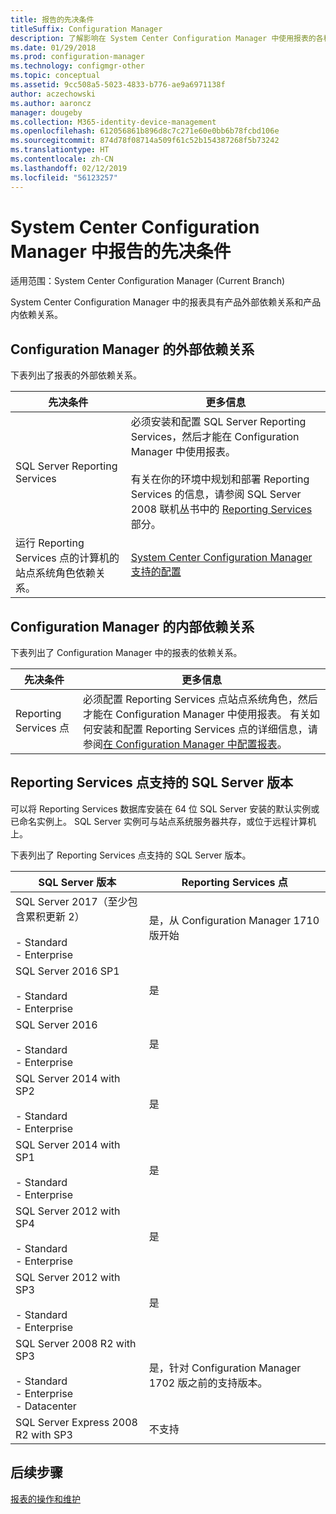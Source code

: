 ```yaml
---
title: 报告的先决条件
titleSuffix: Configuration Manager
description: 了解影响在 System Center Configuration Manager 中使用报表的各种依赖关系。
ms.date: 01/29/2018
ms.prod: configuration-manager
ms.technology: configmgr-other
ms.topic: conceptual
ms.assetid: 9cc508a5-5023-4833-b776-ae9a6971138f
author: aczechowski
ms.author: aaroncz
manager: dougeby
ms.collection: M365-identity-device-management
ms.openlocfilehash: 612056861b896d8c7c271e60e0bb6b78fcbd106e
ms.sourcegitcommit: 874d78f08714a509f61c52b154387268f5b73242
ms.translationtype: HT
ms.contentlocale: zh-CN
ms.lasthandoff: 02/12/2019
ms.locfileid: "56123257"
---
```

# <a name="prerequisites-for-reporting-in-system-center-configuration-manager"></a>System Center Configuration Manager 中报告的先决条件

适用范围：System Center Configuration Manager (Current Branch)

System Center Configuration Manager 中的报表具有产品外部依赖关系和产品内依赖关系。  

## <a name="dependencies-external-to-configuration-manager"></a>Configuration Manager 的外部依赖关系  
 下表列出了报表的外部依赖关系。  

|先决条件|更多信息|  
|------------------|----------------------|  
|SQL Server Reporting Services|必须安装和配置 SQL Server Reporting Services，然后才能在 Configuration Manager 中使用报表。<br /><br /> 有关在你的环境中规划和部署 Reporting Services 的信息，请参阅 SQL Server 2008 联机丛书中的 [Reporting Services](http://go.microsoft.com/fwlink/p/?LinkId=212032) 部分。|  
|运行 Reporting Services 点的计算机的站点系统角色依赖关系。|[System Center Configuration Manager 支持的配置](../../../core/plan-design/configs/supported-configurations.md)|  

## <a name="dependencies-internal-to-configuration-manager"></a>Configuration Manager 的内部依赖关系  
 下表列出了 Configuration Manager 中的报表的依赖关系。  

|先决条件|更多信息|  
|------------------|----------------------|  
|Reporting Services 点|必须配置 Reporting Services 点站点系统角色，然后才能在 Configuration Manager 中使用报表。 有关如何安装和配置 Reporting Services 点的详细信息，请参阅[在 Configuration Manager 中配置报表](../../../core/servers/manage/configuring-reporting.md)。|  

## <a name="supported-sql-server-versions-for-the-reporting-services-point"></a>Reporting Services 点支持的 SQL Server 版本  
 可以将 Reporting Services 数据库安装在 64 位 SQL Server 安装的默认实例或已命名实例上。 SQL Server 实例可与站点系统服务器共存，或位于远程计算机上。  

 下表列出了 Reporting Services 点支持的 SQL Server 版本。  

|SQL Server 版本|Reporting Services 点|  
|------------------------|------------------------------|
|SQL Server 2017（至少包含累积更新 2）<br /><br /> -   Standard<br />-   Enterprise|是，从 Configuration Manager 1710 版开始|  
|SQL Server 2016 SP1<br /><br /> -   Standard<br />-   Enterprise|是| 
|SQL Server 2016<br /><br /> -   Standard<br />-   Enterprise|是|
|SQL Server 2014 with SP2<br /><br /> -   Standard<br />-   Enterprise|是|
|SQL Server 2014 with SP1<br /><br /> -   Standard<br />-   Enterprise|是|
|SQL Server 2012 with SP4 <br /><br /> -   Standard<br />-   Enterprise|是|  
|SQL Server 2012 with SP3 <br /><br /> -   Standard<br />-   Enterprise|是|  
|SQL Server 2008 R2 with SP3<br /><br /> -   Standard<br />-   Enterprise<br />-   Datacenter|是，针对 Configuration Manager 1702 版之前的支持版本。|  
|SQL Server Express 2008 R2 with SP3|不支持| 




## <a name="next-steps"></a>后续步骤
[报表的操作和维护](operations-and-maintenance-for-reporting.md)
